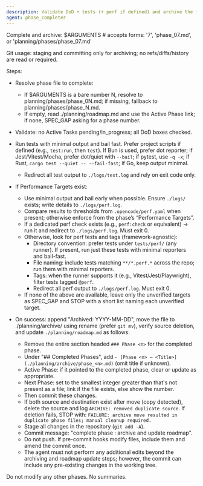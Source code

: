 ```yaml
---
description: Validate DoD + tests (+ perf if defined) and archive the finished phase
agent: phase_completer
---
```


Complete and archive: $ARGUMENTS # accepts forms: '7', 'phase_07.md', or 'planning/phases/phase_07.md'

Git usage: staging and committing only for archiving; no refs/diffs/history are read or required.

Steps:

- Resolve phase file to complete:
  - If $ARGUMENTS is a bare number N, resolve to planning/phases/phase_0N.md; if missing, fallback to planning/phases/phase_N.md.
  - If empty, read ./planning/roadmap.md and use the Active Phase link; if none, SPEC_GAP asking for a phase number.

- Validate: no Active Tasks pending/in_progress; all DoD boxes checked.
- Run tests with minimal output and bail fast. Prefer project scripts if defined (e.g., `test:run`, then `test`). If Bun is used, prefer dot reporter; if Jest/Vitest/Mocha, prefer dot/quiet with `--bail`; if pytest, use `-q -x`; if Rust, `cargo test --quiet -- --fail-fast`; if Go, keep output minimal.
  - Redirect all test output to `./logs/test.log` and rely on exit code only.
- If Performance Targets exist:
  - Use minimal output and bail early when possible. Ensure `./logs/` exists; write details to `./logs/perf.log`.
  - Compare results to thresholds from `.opencode/perf.yaml` when present; otherwise enforce from the phase’s “Performance Targets”.
  - If a dedicated perf check exists (e.g., `perf:check` or equivalent) → run it and redirect to `./logs/perf.log`. Must exit 0.
  - Otherwise, look for perf tests and tags (framework-agnostic):
    - Directory convention: prefer tests under `tests/perf/` (any runner). If present, run just these tests with minimal reporters and bail-fast.
    - File naming: include tests matching `**/*.perf.*` across the repo; run them with minimal reporters.
    - Tags: when the runner supports it (e.g., Vitest/Jest/Playwright), filter tests tagged `@perf`.
    - Redirect all perf output to `./logs/perf.log`. Must exit 0.
  - If none of the above are available, leave only the unverified targets as SPEC_GAP and STOP with a short list naming each unverified target.
- On success: append "Archived: YYYY-MM-DD", move the file to ./planning/archive/ using rename (prefer `git mv`), verify source deletion, and update `./planning/roadmap.md` as follows:
  - Remove the entire section headed `### Phase <n>` for the completed phase.
  - Under "## Completed Phases", add `- [Phase <n> — <Title>](./planning/archive/phase_<n>.md)` (omit title if unknown).
  - Active Phase: if it pointed to the completed phase, clear or update as appropriate.
  - Next Phase: set to the smallest integer greater than <n> that's not present as a file; link if the file exists, else show the number.
  - Then commit these changes.
  - If both source and destination exist after move (copy detected), delete the source and log `ARCHIVE: removed duplicate source`. If deletion fails, STOP with: `FAILURE: archive move resulted in duplicate phase files; manual cleanup required.`
  - Stage all changes in the repository (`git add -A`).
  - Commit message: "complete phase <n>: archive and update roadmap".
  - Do not push. If pre-commit hooks modify files, include them and amend the commit once.
  - The agent must not perform any additional edits beyond the archiving and roadmap update steps; however, the commit can include any pre-existing changes in the working tree.

Do not modify any other phases. No summaries.
